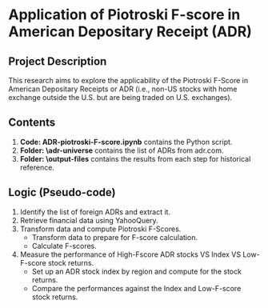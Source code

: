 # Application of Piotroski F-score in American Depositary Receipt (ADR)
## Project Description
This research aims to explore the applicability of the Piotroski F-Score in American Depositary Receipts or ADR (i.e., non-US stocks with home exchange outside the U.S. but are being traded on U.S. exchanges).
## Contents
1. **Code: ADR-piotroski-F-score.ipynb** contains the Python script.
2. **Folder: \adr-universe** contains the list of ADRs from adr.com.
3. **Folder: \output-files** contains the results from each step for historical reference.
## Logic (Pseudo-code)
1. Identify the list of foreign ADRs and extract it.
2. Retrieve financial data using YahooQuery.
3. Transform data and compute Piotroski F-Scores.
   - Transform data to prepare for F-score calculation.
   - Calculate F-scores.
5. Measure the performance of High-Fscore ADR stocks VS Index VS Low-F-score stock returns.
   - Set up an ADR stock index by region and compute for the stock returns.
   - Compare the performances against the Index and Low-F-score stock returns.
